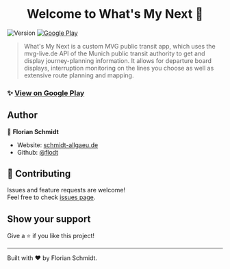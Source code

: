 <h1 align="center">Welcome to What's My Next 🚈</h1>
<p>
  <img alt="Version" src="https://img.shields.io/badge/version-1.1.1-blue.svg?cacheSeconds=2592000" />
  <a href="https://play.google.com/store/apps/details?id=de.schmidt.whatsnext"><img alt="Google Play" src="https://img.shields.io/badge/live%20on-Google%20Play-orange"/></a>
</p>

> What's My Next is a custom MVG public transit app, which uses the mvg-live.de API of the Munich public transit authority to get and display journey-planning information. It allows for departure board displays, interruption monitoring on the lines you choose as well as extensive route planning and mapping.

### ✨ [View on Google Play](https://play.google.com/store/apps/details?id=de.schmidt.whatsnext)

## Author

👤 **Florian Schmidt**

* Website: [schmidt-allgaeu.de](https://schmidt-allgaeu.de)
* Github: [@flodt](https://github.com/flodt)

## 🤝 Contributing

Issues and feature requests are welcome!<br />Feel free to check [issues page](https://github.com/flodt/whats-my-next-mvg/issues). 

## Show your support

Give a ⭐️ if you like this project!

***
Built with ❤️ by Florian Schmidt.